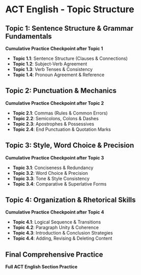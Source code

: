 # ACT English - Topic Structure

## Topic 1: Sentence Structure & Grammar Fundamentals
**Cumulative Practice Checkpoint after Topic 1**

- **Topic 1.1**: Sentence Structure (Clauses & Connections)
- **Topic 1.2**: Subject-Verb Agreement
- **Topic 1.3**: Verb Tenses & Consistency
- **Topic 1.4**: Pronoun Agreement & Reference

## Topic 2: Punctuation & Mechanics
**Cumulative Practice Checkpoint after Topic 2**

- **Topic 2.1**: Commas (Rules & Common Errors)
- **Topic 2.2**: Semicolons, Colons & Dashes
- **Topic 2.3**: Apostrophes & Possessives
- **Topic 2.4**: End Punctuation & Quotation Marks

## Topic 3: Style, Word Choice & Precision
**Cumulative Practice Checkpoint after Topic 3**

- **Topic 3.1**: Conciseness & Redundancy
- **Topic 3.2**: Word Choice & Precision
- **Topic 3.3**: Tone & Style Consistency
- **Topic 3.4**: Comparative & Superlative Forms

## Topic 4: Organization & Rhetorical Skills
**Cumulative Practice Checkpoint after Topic 4**

- **Topic 4.1**: Logical Sequence & Transitions
- **Topic 4.2**: Paragraph Unity & Coherence
- **Topic 4.3**: Introduction & Conclusion Strategies
- **Topic 4.4**: Adding, Revising & Deleting Content

## Final Comprehensive Practice
**Full ACT English Section Practice**
